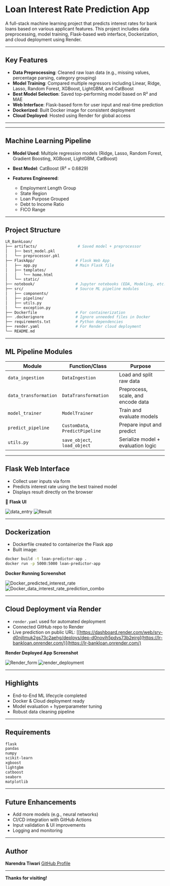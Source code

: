 
# Loan Interest Rate Prediction App

A full-stack machine learning project that predicts interest rates for bank loans based on various applicant features. This project includes data preprocessing, model training, Flask-based web interface, Dockerization, and cloud deployment using Render.

--------
##  Key Features

* **Data Preprocessing**: Cleaned raw loan data (e.g., missing values, percentage parsing, category grouping)
* **Model Training**: Compared multiple regressors including Linear, Ridge, Lasso, Random Forest, XGBoost, LightGBM, and CatBoost
* **Best Model Selection**: Saved top-performing model based on R² and MAE
* **Web Interface**: Flask-based form for user input and real-time prediction
* **Dockerized**: Built Docker image for consistent deployment
* **Cloud Deployed**: Hosted using Render for global access

--------


---

##  Machine Learning Pipeline

* **Model Used**: Multiple regression models (Ridge, Lasso, Random Forest, Gradient Boosting, XGBoost, LightGBM, CatBoost)
* **Best Model**: CatBoost (R² = 0.6829)
* **Features Engineered**:

  * Employment Length Group
  * State Region
  * Loan Purpose Grouped
  * Debt to Income Ratio
  * FICO Range

---

##  Project Structure

```bash
LR_BankLoan/
├── artifacts/                  # Saved model + preprocessor
│   ├── best_model.pkl
│   └── preprocessor.pkl
├── FlaskApp/                  # Flask Web App
│   ├── app.py                 # Main Flask file
│   ├── templates/
│   │   └── home.html
│   └── static/
├── notebook/                  # Jupyter notebooks (EDA, Modeling, etc.)
├── src/                       # Source ML pipeline modules
│   ├── components/
│   ├── pipeline/
│   ├── utils.py
│   └── exception.py
├── Dockerfile                 # For containerization
├── .dockerignore              # Ignore unneeded files in Docker
├── requirements.txt           # Python dependencies
├── render.yaml                # For Render cloud deployment
└── README.md
```

---

##  ML Pipeline Modules

| Module                | Function/Class                  | Purpose                            |
| --------------------- | ------------------------------- | ---------------------------------- |
| `data_ingestion`      | `DataIngestion`                 | Load and split raw data            |
| `data_transformation` | `DataTransformation`            | Preprocess, scale, and encode data |
| `model_trainer`       | `ModelTrainer`                  | Train and evaluate models          |
| `predict_pipeline`    | `CustomData`, `PredictPipeline` | Prepare input and predict          |
| `utils.py`            | `save_object`, `load_object`    | Serialize model + evaluation logic |

---

##  Flask Web Interface

* Collect user inputs via form
* Predicts interest rate using the best trained model
* Displays result directly on the browser

📸 **Flask UI**

![data_entry](https://github.com/user-attachments/assets/6c4988ea-8697-44df-b668-d9c5eb8e9841)
![Result](https://github.com/user-attachments/assets/cf9b507e-16f1-4383-b430-fd8c539db115)

---

## Dockerization

* Dockerfile created to containerize the Flask app
* Built image:

```bash
docker build -t loan-predictor-app .
docker run -p 5000:5000 loan-predictor-app
```

 **Docker Running Screenshot**


![Docker_predicted_interest_rate](https://github.com/user-attachments/assets/b2f03338-c337-4782-94c4-a4162151bafa)
![Docker_data_interest_rate_prediction_combo](https://github.com/user-attachments/assets/8f7bad30-ee9e-4093-ae48-e894a37e6949)



---

## Cloud Deployment via Render

* `render.yaml` used for automated deployment
* Connected GitHub repo to Render
* Live prediction on public URL: [[https://dashboard.render.com/web/srv-d0njllmuk2gs73c2aehg/deploys/dep-d0novih5pdvs73b2ejrg](https://lr-bankloan.onrender.com/)](https://lr-bankloan.onrender.com/)

 **Render Deployed App Screenshot**

![Render_form](https://github.com/user-attachments/assets/00d7caca-20e2-4d39-9d97-43234a385355)
![render_deployment](https://github.com/user-attachments/assets/441057fc-e9dd-46e2-b6a7-4c3a35e6f9f7)

---

##  Highlights

*  End-to-End ML lifecycle completed
*  Docker & Cloud deployment ready
*  Model evaluation + hyperparameter tuning
*  Robust data cleaning pipeline

---

##  Requirements

```bash
flask
pandas
numpy
scikit-learn
xgboost
lightgbm
catboost
seaborn
matplotlib
```

---

##  Future Enhancements

* Add more models (e.g., neural networks)
* CI/CD integration with GitHub Actions
* Input validation & UI improvements
* Logging and monitoring

---

##  Author

**Narendra Tiwari**
 [GitHub Profile](https://github.com/Tiwari666)

---

**Thanks for visiting!** 
